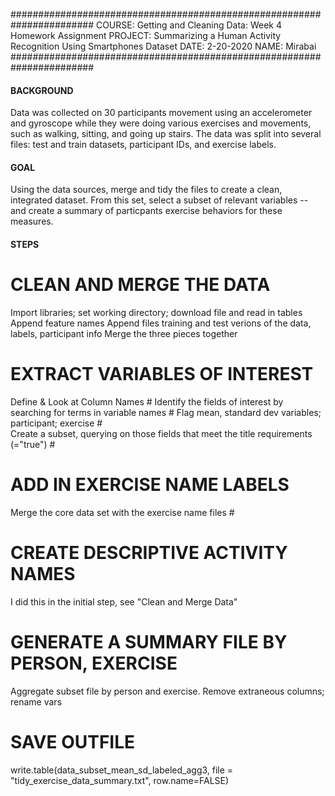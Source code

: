 #######################################################################
COURSE: Getting and Cleaning Data: Week 4 Homework Assignment
PROJECT: Summarizing a Human Activity Recognition Using Smartphones Dataset
DATE: 2-20-2020 
NAME: Mirabai 
#######################################################################

#### BACKGROUND ####
Data was collected on 30 participants movement using an
accelerometer and gyroscope while they were doing various
exercises and movements, such as walking, sitting, and going up stairs.
The data was split into several files: test and train datasets, 
participant IDs, and exercise labels.

#### GOAL ####
Using the data sources, merge and tidy the files to create a 
clean, integrated dataset.  From this set, select a subset of relevant 
variables -- and create a summary of particpants exercise behaviors for
these measures.

#### STEPS #####

# CLEAN AND MERGE THE DATA
Import libraries; set working directory; download file and read in tables
Append feature names 
Append files training and test verions of the data, labels, participant info
Merge the three pieces together

# EXTRACT VARIABLES OF INTEREST
Define & Look at Column Names #
Identify the fields of interest by searching for terms in variable names #
Flag mean, standard dev variables; participant; exercise #  
Create a subset, querying on those fields that meet the title requirements (="true") #

# ADD IN EXERCISE NAME LABELS 
Merge the core data set with the exercise name files #

# CREATE DESCRIPTIVE ACTIVITY NAMES
I did this in the initial step, see "Clean and Merge Data"

# GENERATE A SUMMARY FILE BY PERSON, EXERCISE
Aggregate subset file by person and exercise.
Remove extraneous columns; rename vars  

# SAVE OUTFILE
write.table(data_subset_mean_sd_labeled_agg3, file = "tidy_exercise_data_summary.txt", row.name=FALSE)


